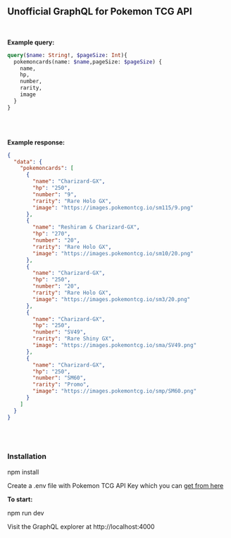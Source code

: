 ## Unofficial GraphQL for Pokemon TCG API 
<br />

**Example query:**

```graphql
query($name: String!, $pageSize: Int){
  pokemoncards(name: $name,pageSize: $pageSize) {
    name,
    hp,
    number,
    rarity,
    image
  }
}
```
<br />
<br />

**Example response:**

```json
{
  "data": {
    "pokemoncards": [
      {
        "name": "Charizard-GX",
        "hp": "250",
        "number": "9",
        "rarity": "Rare Holo GX",
        "image": "https://images.pokemontcg.io/sm115/9.png"
      },
      {
        "name": "Reshiram & Charizard-GX",
        "hp": "270",
        "number": "20",
        "rarity": "Rare Holo GX",
        "image": "https://images.pokemontcg.io/sm10/20.png"
      },
      {
        "name": "Charizard-GX",
        "hp": "250",
        "number": "20",
        "rarity": "Rare Holo GX",
        "image": "https://images.pokemontcg.io/sm3/20.png"
      },
      {
        "name": "Charizard-GX",
        "hp": "250",
        "number": "SV49",
        "rarity": "Rare Shiny GX",
        "image": "https://images.pokemontcg.io/sma/SV49.png"
      },
      {
        "name": "Charizard-GX",
        "hp": "250",
        "number": "SM60",
        "rarity": "Promo",
        "image": "https://images.pokemontcg.io/smp/SM60.png"
      }
    ]
  }
}
```

<br />
<br />



### Installation

npm install

Create a .env file with Pokemon TCG API Key which you can <a href="https://dev.pokemontcg.io/" target="_blank">get from here</a>

**To start:**

npm run dev

Visit the GraphQL explorer at http://localhost:4000

